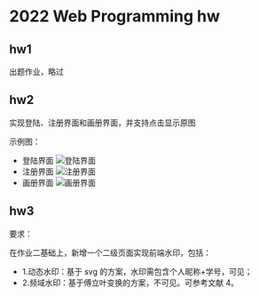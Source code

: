 # 2022 Web Programming hw

## hw1

出题作业，略过

## hw2

实现登陆、注册界面和画册界面，并支持点击显示原图

示例图：

- 登陆界面
![登陆界面](https://cdn.hcplantern.cn/img/2022/11/25/20221125-162425.png-default)
- 注册界面
![注册界面](https://cdn.hcplantern.cn/img/2022/11/25/20221125-162741.png-default)
- 画册界面
![画册界面](https://cdn.hcplantern.cn/img/2022/11/25/20221125-162813.png-default)

## hw3

要求：

在作业二基础上，新增一个二级页面实现前端水印，包括：
- 1.动态水印：基于 svg 的方案，水印需包含个人昵称+学号，可见；
- 2.频域水印：基于傅立叶变换的方案，不可见。可参考文献 4。

